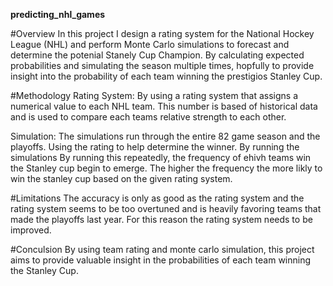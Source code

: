 **predicting_nhl_games**

#Overview
In this project I design a rating system for the National Hockey League (NHL) and perform Monte Carlo simulations to forecast and determine the potenial Stanely Cup Champion. By calculating expected probabilities and simulating the season multiple times, hopfully to provide insight into the probability of each team winning the prestigios Stanley Cup.

#Methodology
Rating System: By using a rating system that assigns a numerical value to each NHL team. This number is based of historical data and is used to compare each teams relative strength to each other.

Simulation: The simulations run through the entire 82 game season and the playoffs. Using the rating to help determine the winner. By running the simulations By running this repeatedly, the frequency of ehivh teams win the Stanley cup begin to emerge. The higher the frequency the more likly to win the stanley cup based on the given rating system.

#Limitations
The accuracy is only as good as the rating system and the rating system seems to be too overtuned and is heavily favoring teams that made the playoffs last year. For this reason the rating system needs to be improved.

#Conculsion
By using team rating and monte carlo simulation, this project aims to provide valuable insight in the probabilities of each team winning the Stanley Cup.

